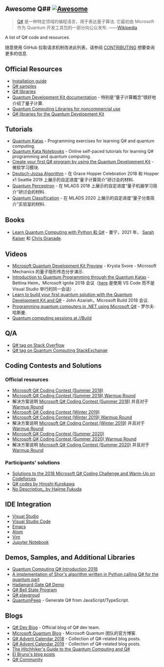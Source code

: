 <div class="github-widget" data-repo="ebraminio/awesome-qsharp"></div>

## Awesome Q## [![Awesome](https://awesome.re/badge-flat.svg)](https://awesome.re)

> [Q#](https://docs.microsoft.com/en-us/quantum/) 是一种特定领域的编程语言，用于表达量子算法. 它最初由 Microsoft 作为 Quantum 开发工具包的一部分向公众发布.  ——[Wikipedia](https://en.wikipedia.org/wiki/Q_Sharp)

A list of Q# code and resources.

随意使用 GitHub 拉取请求机制改进此列表，请参阅 [CONTRIBUTING](https://github.com/ebraminio/awesome-qsharp/blob/master/contributing.md) 想要查询更多的信息.


## Official Resources
- [Installation guide](https://docs.microsoft.com/en-us/quantum/quantum-installconfig)
- [Q# samples](https://github.com/Microsoft/Quantum)
- [Q# libraries](https://github.com/Microsoft/QuantumLibraries)
- [Quantum Development Kit documentation](https://docs.microsoft.com/quantum/) - 特别是“量子计算概念”很好地介绍了量子计算.
- [Quantum Computing Libraries for noncommercial use](https://github.com/Microsoft/Quantum-NC)
- [Q# libraries for the Quantum Development Kit](https://github.com/microsoft/QuantumLibraries)

## Tutorials
- [Quantum Katas](https://github.com/Microsoft/QuantumKatas/) - Programming exercises for learning Q# and quantum computing.
- [Quantum Kata Notebooks](https://mybinder.org/v2/gh/Microsoft/QuantumKatas/master?filepath=index.ipynb) - Online self-paced tutorials for learning Q# programming and quantum computing.
- [Create your first Q# program by using the Quantum Development Kit](https://docs.microsoft.com/en-us/learn/modules/qsharp-create-first-quantum-development-kit/) - 微软学习模块.
- [Deutsch-Jozsa Algorithm](https://github.com/Microsoft/GHC18-IntroToQuantumComputing/) - 在 Grace Hopper Celebration 2018 和 Hopper x1 Seattle 2019 上展示的自定进度“量子计算简介”研讨会的材料.
- [Quantum Perceptron](https://github.com/Microsoft/MLADS2018-QuantumML) - 在 MLADS 2018 上展示的自定进度“量子机器学习简介”研讨会的材料.
- [Quantum Classification](https://github.com/microsoft/MLADS2020-QuantumClassification) - 在 MLADS 2020 上展示的自定进度“量子分类简介”实验室的材料.

## Books
- [Learn Quantum Computing with Python 和 Q#](https://www.manning.com/books/learn-quantum-computing-with-python-和-q-sharp) - 曼宁，2021 年， [Sarah Kaiser](https://www.sckaiser.com/) 和 [Chris Granade](https://www.cgranade.com/).

## Videos
<!--lint ignore double-link-->
- [Microsoft Quantum Development Kit Preview](https://www.youtube.com/watch?v=v7b4J2INq9c) - Krysta Svore - Microsoft Mechanics 的量子隐形传态分步演示.
- [Introduction to Quantum Programming through the Quantum Katas](https://www.youtube.com/watch?v=h3M8OomE19o) - Bettina Heim，Microsoft Ignite 2018 会议（[here](https://www.youtube.com/watch?v=AjBLsrGgEkY) 是使用 VS Code 而不是 Visual Studio 举行的同一会话）.
- [Learn to build your first quantum solution with the Quantum Development Kit and Q#](https://www.youtube.com/watch?v=YE4m3yCdcqE) - John Azariah，Microsoft Build 2018 会议.
- [Programming quantum computers in .NET using Microsoft Q#](https://www.youtube.com/watch?v=qOg6weW-IDo) - 罗尔夫·哈斯曼.
- [Quantum computing sessions at //Build](https://mybuild.microsoft.com/sessions?q=quantum)

## Q/A
- [Q# tag on Stack Overflow](https://stackoverflow.com/questions/tagged/q%23)
- [Q# tag on Quantum Computing StackExchange](https://quantumcomputing.stackexchange.com/questions/tagged/q%23)

## Coding Contests and Solutions

### Official resources
- [Microsoft Q# Coding Contest (Summer 2018)](https://codeforces.com/contest/1002)
- [Microsoft Q# Coding Contest (Summer 2018) Warmup Round](https://codeforces.com/contest/1001)
- 解决方案说明 [Microsoft Q# Coding Contest (Summer 2018)](https://assets.codeforces.com/rounds/997-998/main-contest-editorial.pdf) 并且对于 [Warmup Round](https://assets.codeforces.com/rounds/997-998/warmup-editorial.pdf)
- [Microsoft Q# Coding Contest (Winter 2019)](https://codeforces.com/contest/1116)
- [Microsoft Q# Coding Contest (Winter 2019) Warmup Round](https://codeforces.com/contest/1115)
- 解决方案说明 [Microsoft Q# Coding Contest (Winter 2019)](https://codeforces.com/blog/entry/65702) 并且对于 [Warmup Round](https://assets.codeforces.com/rounds/1115/warmup-editorial.pdf)
- [Microsoft Q# Coding Contest (Summer 2020)](https://codeforces.com/contest/1357)
- [Microsoft Q# Coding Contest (Summer 2020) Warmup Round](https://codeforces.com/contest/1356)
- 解决方案说明 [Microsoft Q# Coding Contest (Summer 2020)](https://codeforces.com/blog/entry/79208) 并且对于 [Warmup Round](https://codeforces.com/blog/entry/78832)

### Participants' solutions
- [Solutions to the 2018 Microsoft Q# Coding Challenge and Warm-Up on Codeforces](https://github.com/RobertDurfee/QSharpCodingChallenge)
- [Q# codes by Hiroshi Kurokawa](https://github.com/hkurokawa/QSharpCodingContest2018)
- [No Description_ by Hajime Fukuda](https://github.com/hajifkd/qsharp-vscode)

## IDE Integration
<!--lint ignore double-link-->
- [Visual Studio](https://marketplace.visualstudio.com/items?itemName=quantum.DevKit)
- [Visual Studio Code](https://marketplace.visualstudio.com/items?itemName=quantum.quantum-devkit-vscode)
- [Emacs](https://github.com/forked-from-1kasper/emacs-qsharp-mode)
- [Atom](https://github.com/ivangabriele/atom-qsharp)
- [Vim](https://github.com/gootorov/q-sharp.vim)
- [Jupyter Notebook](https://docs.microsoft.com/en-us/azure/quantum/install-jupyter-qdk)

## Demos, Samples, and Additional Libraries
- [Quantum Computing Q# Introduction 2018](https://github.com/Djohnnie/QuantumComputingQSharpIntroduction2018)
- [A implementation of Shor's algorithm written in Python calling Q# for the quantum part](https://github.com/Michaelvll/myQShor)
- [Hadamard Gate Q# Demo](https://github.com/jwulf/HGate)
- [Q# Bell State Program](https://github.com/pktippa/q_sharp_bell_state)
- [Q# playgroud](https://github.com/weize07/Qsharp-playgroud)
- [QuantumPeep](https://github.com/mapmeld/quantum-peep) - Generate Q# from JavaScript/TypeScript.

## Blogs
- [Q# Dev Blog](https://devblogs.microsoft.com/qsharp/) - Official blog of Q# dev team.
- [Microsoft Quantum Blog](https://cloudblogs.microsoft.com/quantum/) - Microsoft Quantum 团队的官方博客.
- [Q# Advent Calendar 2018](https://devblogs.microsoft.com/qsharp/q-advent-calendar-2018/) - Collection of Q#-related blog posts.
- [Q# Advent Calendar 2019](https://devblogs.microsoft.com/qsharp/q-advent-calendar-2019/) - Collection of Q#-related blog posts.
- [The Hitchhiker's Guide to the Quantum Computing and Q#](https://blogs.msdn.microsoft.com/uk_faculty_connection/2018/02/26/the-hitchhikers-guide-to-the-quantum-computing-and-q-blog/)
- [El Bruno's blog posts](https://elbruno.com/tag/q/)
- [Q# Community](https://qsharp.community)
